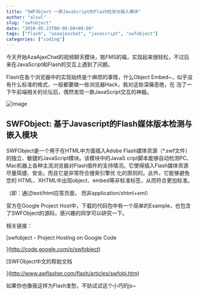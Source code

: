 ```yaml
---
title: "SWFObject 一款JavaScript的Flash检测与插入模块"
author: "alswl"
slug: "swfobject"
date: "2010-05-23T00:00:00+08:00"
tags: ["flash", "azaajaxchat", "javascript", "swfobject"]
categories: ["coding"]
---
```


今天开始AzaAjaxChat的视频聊天模块，拖FMS的福，实现起来很轻松，不过后来在JavaScript和Flash的交互上遇到了问题。

Flash在各个浏览器中的实现始终是个麻烦的事情，什么Object Embed~，似乎没有什么标准的格式，一般都要做一些浏览器Hack，我对这些深痛恶绝，在
泡了一下午前端相关的论坛后，偶然发现一款JavaScript交互的神器。

![image](https://4ocf5n.dijingchao.com/upload_dropbox/201005/swfobject_logo.gif)

## SWFObject: 基于Javascript的Flash媒体版本检测与嵌入模块

SWFObject是一个用于在HTML中方面插入Adobe Flash媒体资源（*.swf文件）的独立、敏捷的JavaScript模块。该模块中的JavaS
cript脚本能够自动检测PC、Mac机器上各种主流浏览器对Flash插件的支持情况。它使得插入Flash媒体资源尽量简捷、安全。而且它是非常符合搜索引擎优
化的原则的。此外，它能够避免您的 HTML、XHTML中出现object、embed等非标准标签，从而符合更加标准。

（即：通过text/html应答页面， 而非application/xhtml+xml）

官方在Google Project Host中，下载的代码包中有一个简单的Example，也包含了SWFObject的源码，感兴趣的同学可以研究一下。

相关链接：

[swfobject - Project Hosting on Google Code

](http://code.google.com/p/swfobject)

[SWFObject中文的帮助文档

](http://www.awflasher.com/flash/articles/swfobj.htm)

如果你也像我这样为Flash发愁，不妨试试这个小巧的js~

